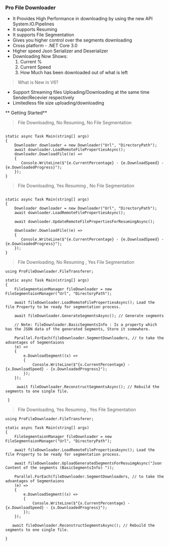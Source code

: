 ###  Pro File Downloader

* It Provides High Performance in downloading by using the new API System.IO.Pipelines
* It supports Resuming
* It supports File Segmentation
* Gives you higher control over the segments downloading 
* Cross platform - .NET Core 3.0 
* Higher speed Json Serializer and Deserializer 
* Downloading Now Shows: 
    1. Current % 
    2. Current Speed 
    3. How Much has been downloaded out of what is left

> What is New in V6?
 * Support Streaming files Uploading/Downloading at the same time Sender/Recevier respectively
 * Limitedless file size uploading/downloading
 
** Getting Started**

> File Downloading, No Resuming, No File Segmentation


```

static async Task Main(string[] args)
{
    Downloader downloader = new Downloader("Url", "DirectoryPath");
    await downloader.LoadRemoteFilePropertiesAsync();
    downloader.DownloadFile((e) =>
    {
       Console.WriteLine($"{e.CurrentPercentage} - {e.DownloadSpeed} - {e.DownloadedProgress}");
    });
}
```

> File Downloading, Yes Resuming , No File Segmentation 

```

static async Task Main(string[] args)
{
    Downloader downloader = new Downloader("Url", "DirectoryPath");
    await downloader.LoadRemoteFilePropertiesAsync();

    await downloader.UpdateRemoteFilePropertiesForResumingAsync();
   
    downloader.DownloadFile((e) =>
    {
       Console.WriteLine($"{e.CurrentPercentage} - {e.DownloadSpeed} - {e.DownloadedProgress}");
    });
}
```

> File Downloading, No Resuming , Yes File Segmentation 

```
using ProFileDownloader.FileTransferer;

static async Task Main(string[] args)
{
    FileSegmentaionManager fileDownloader = new FileSegmentaionManager("Url", "DirectoryPath");

    await fileDownloader.LoadRemoteFilePropertiesAsync(); Load the file Property to be ready for segmentation process.

    await fileDownloader.GenerateSegmentsAsync(); // Generate segments 
 
    // Note: fileDownloader.BasicSegmentsInfo : Is a property which has the JSON data of the generated Segments, Store it somewhere.
    
    Parallel.ForEach(fileDownloader.SegmentDownloaders, // to take the advantages of Segmentaions 
    (e) =>
    {
        e.DownloadSegment((x) =>
        {
            Console.WriteLine($"{x.CurrentPercentage} - {x.DownloadSpeed} - {x.DownloadedProgress}");
        });
    });

     await fileDownloader.ReconstructSegmentsAsync(); // Rebuild the segments to one single file.            
                
 }
```
> File Downloading, Yes Resuming , Yes File Segmentation 

```
using ProFileDownloader.FileTransferer;

static async Task Main(string[] args)
{
    FileSegmentaionManager fileDownloader = new FileSegmentaionManager("Url", "DirectoryPath");

    await fileDownloader.LoadRemoteFilePropertiesAsync(); Load the file Property to be ready for segmentation process.

    await fileDownloader.UploadGeneratedSegmentsForResuimgAsync("Json Content of the segments (BasicSegmentsInfo) "));
   
    Parallel.ForEach(fileDownloader.SegmentDownloaders, // to take the advantages of Segmentaions 
    (e) =>
    {
        e.DownloadSegment((x) =>
        {
            Console.WriteLine($"{x.CurrentPercentage} - {x.DownloadSpeed} - {x.DownloadedProgress}");
        });
    });

   await fileDownloader.ReconstructSegmentsAsync(); // Rebuild the segments to one single file.  
     
}

```
